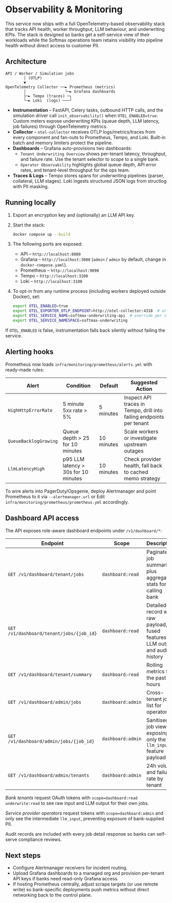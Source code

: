 # Observability & Monitoring

This service now ships with a full OpenTelemetry-based observability stack that tracks API health, worker throughput, LLM behaviour, and underwriting KPIs. The stack is designed so banks get a self-service view of their workloads while the Softmax operations team retains visibility into pipeline health without direct access to customer PII.

## Architecture

```
API / Worker / Simulation jobs
        │ (OTLP)
        ▼
OpenTelemetry Collector ──► Prometheus (metrics)
        │                 └─► Grafana dashboards
        ├─► Tempo (traces) ─┐
        └─► Loki  (logs) ───┘
```

* **Instrumentation** – FastAPI, Celery tasks, outbound HTTP calls, and the simulation driver call `init_observability()` when `OTEL_ENABLED=true`. Custom meters expose underwriting KPIs (queue depth, LLM latency, job failures) through OpenTelemetry metrics.
* **Collector** – `otel-collector` receives OTLP logs/metrics/traces from every component and fan-outs to Prometheus, Tempo, and Loki. Built-in batch and memory limiters protect the pipeline.
* **Dashboards** – Grafana auto-provisions two dashboards:
  * `Tenant Underwriting Overview` shows per-tenant latency, throughput, and failure rate. Use the tenant selector to scope to a single bank.
  * `Operator Observability` highlights global queue depth, API error rates, and tenant-level throughput for the ops team.
* **Traces & Logs** – Tempo stores spans for underwriting pipelines (parser, collateral, LLM stages). Loki ingests structured JSON logs from structlog with PII masking.

## Running locally

1. Export an encryption key and (optionally) an LLM API key.
2. Start the stack:

   ```bash
   docker compose up --build
   ```

3. The following ports are exposed:
   * API – `http://localhost:8080`
   * Grafana – `http://localhost:3000` (`admin` / `admin` by default, change in `docker-compose.yaml`).
   * Prometheus – `http://localhost:9090`
   * Tempo – `http://localhost:3200`
   * Loki – `http://localhost:3100`

4. To opt-in from any runtime process (including workers deployed outside Docker), set:

   ```bash
   export OTEL_ENABLED=true
   export OTEL_EXPORTER_OTLP_ENDPOINT=http://otel-collector:4318  # or the managed collector endpoint
   export OTEL_SERVICE_NAME=softmax-underwriting-api  # override per component
   export OTEL_SERVICE_NAMESPACE=softmax-underwriting
   ```

If `OTEL_ENABLED` is false, instrumentation falls back silently without failing the service.

## Alerting hooks

Prometheus now loads `infra/monitoring/prometheus/alerts.yml` with ready-made rules:

| Alert | Condition | Default | Suggested Action |
| --- | --- | --- | --- |
| `HighHttpErrorRate` | 5 minute 5xx rate > 5% | 5 minutes | Inspect API traces in Tempo, drill into failing endpoints per tenant |
| `QueueBacklogGrowing` | Queue depth > 25 for 10 minutes | 10 minutes | Scale workers or investigate upstream outages |
| `LlmLatencyHigh` | p95 LLM latency > 30s for 10 minutes | 10 minutes | Check provider health, fall back to cached memo strategy |

To wire alerts into PagerDuty/Opsgenie, deploy Alertmanager and point Prometheus to it via `--alertmanager.url` or Edit `infra/monitoring/prometheus/prometheus.yml` accordingly.

## Dashboard API access

The API exposes role-aware dashboard endpoints under `/v1/dashboard/*`:

| Endpoint | Scope | Description |
| --- | --- | --- |
| `GET /v1/dashboard/tenant/jobs` | `dashboard:read` | Paginated job summaries, plus aggregate stats for the calling bank |
| `GET /v1/dashboard/tenant/jobs/{job_id}` | `dashboard:read` | Detailed record with raw payload, fused features, LLM output, and audit history |
| `GET /v1/dashboard/tenant/summary` | `dashboard:read` | Rolling metrics for the past N hours |
| `GET /v1/dashboard/admin/jobs` | `dashboard:admin` | Cross-tenant job list for operators |
| `GET /v1/dashboard/admin/jobs/{job_id}` | `dashboard:admin` | Sanitised job view exposing only the `llm_input` feature payload |
| `GET /v1/dashboard/admin/tenants` | `dashboard:admin` | 24h volume and failure rate by tenant |

*Bank tenants* request OAuth tokens with `scope=dashboard:read underwrite:read` to see raw input and LLM output for their own jobs.

*Service provider operators* request tokens with `scope=dashboard:admin` and only see the intermediate `llm_input`, preventing exposure of bank-supplied PII.

Audit records are included with every job detail response so banks can self-serve compliance reviews.

## Next steps

* Configure Alertmanager receivers for incident routing.
* Upload Grafana dashboards to a managed org and provision per-tenant API keys if banks need read-only Grafana access.
* If hosting Prometheus centrally, adjust scrape targets (or use remote write) so bank-specific deployments push metrics without direct networking back to the control plane.
